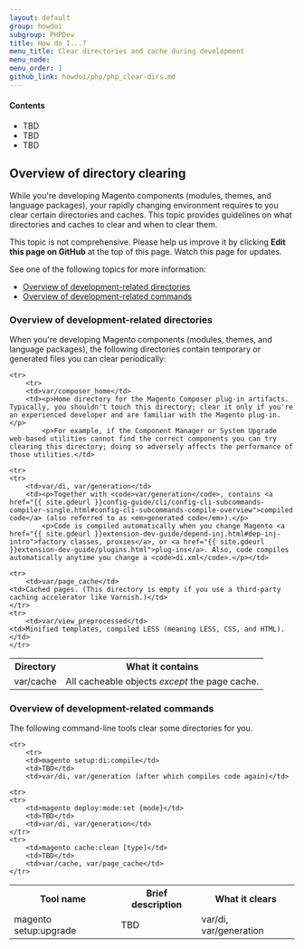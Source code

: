 ```yaml
---
layout: default
group: howdoi
subgroup: PHPDev
title: How do I...?
menu_title: Clear directories and cache during development
menu_node: 
menu_order: 1
github_link: howdoi/php/php_clear-dirs.md
---
```


#### Contents
*	TBD
*	TBD
*	TBD

<h2 id="howdoi-clear-over">Overview of directory clearing</h2>
While you're developing Magento components (modules, themes, and language packages), your rapidly changing environment requires to you clear certain directories and caches. This topic provides guidelines on what directories and caches to clear and when to clear them.

<div class="bs-callout bs-callout-info" id="info">
  <p>This topic is not comprehensive. Please help us improve it by clicking <strong>Edit this page on GitHub</strong> at the top of this page. Watch this page for updates.</p>
</div> 

See one of the following topics for more information:

*	<a href="#howdoi-clear-over-dirs">Overview of development-related directories</a>
*	<a href="#howdoi-clear-over-cmds">Overview of development-related commands</a>

<h3 id="howdoi-clear-over-dirs">Overview of development-related directories</h3>
When you're developing Magento components (modules, themes, and language packages), the following directories contain temporary or generated files you can clear periodically:

<table>
	<tbody>
		<tr>
			<th>Directory</th>
			<th>What it contains</th>
		</tr>
	<tr>
		<td>var/cache</td>
		<td>All cacheable objects <em>except</em> the page cache.</td>
		
	<tr>
		<tr>
		<td>var/composer_home</td>
		<td><p>Home directory for the Magento Composer plug-in artifacts. Typically, you shouldn't touch this directory; clear it only if you're an experienced developer and are familiar with the Magento plug-in.</p>
			<p>For example, if the Component Manager or System Upgrade web-based utilities cannot find the correct components you can try clearing this directory; doing so adversely affects the performance of those utilities.</td>
		
	<tr>
	<tr>
		<td>var/di, var/generation</td>
		<td><p>Together with <code>var/generation</code>, contains <a href="{{ site.gdeurl }}config-guide/cli/config-cli-subcommands-compiler-single.html#config-cli-subcommands-compile-overview">compiled code</a> (also referred to as <em>generated code</em>).</p>
			<p>Code is compiled automatically when you change Magento <a href="{{ site.gdeurl }}extension-dev-guide/depend-inj.html#dep-inj-intro">factory classes, proxies</a>, or <a href="{{ site.gdeurl }}extension-dev-guide/plugins.html">plug-ins</a>. Also, code compiles automatically anytime you change a <code>di.xml</code>.</p></td>
		
	<tr>
		<td>var/page_cache</td>
	<td>Cached pages. (This directory is empty if you use a third-party caching accelerator like Varnish.)</td>
	</tr>
	<tr>
		<td>var/view_preprocessed</td>
	<td>Minified templates, compiled LESS (meaning LESS, CSS, and HTML).</td>
	</tr>
</tbody>
</table>


<h3 id="howdoi-clear-over-cmds">Overview of development-related commands</h3>
The following command-line tools clear some directories for you.

<table>
	<tbody>
		<tr>
			<th>Tool name</th>
			<th>Brief description</th>
			<th>What it clears</th>
		</tr>
	<tr>
		<td>magento setup:upgrade</td>
		<td>TBD</td>
		<td>var/di, var/generation</td>
		
	<tr>
		<tr>
		<td>magento setup:di:compile</td>
		<td>TBD</td>
		<td>var/di, var/generation (after which compiles code again)</td>
		
	<tr>
	<tr>
		<td>magento deploy:mode:set {mode}</td>
		<td>TBD</td>
		<td>var/di, var/generation</td>
	</tr>
	<tr>
		<td>magento cache:clean [type]</td>
		<td>TBD</td>
		<td>var/cache, var/page_cache</td>
	</tr>
</tbody>
</table>
